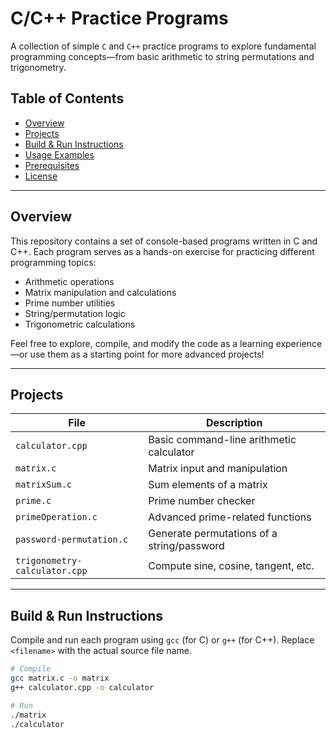# C/C++ Practice Programs

A collection of simple `C` and `C++` practice programs to explore fundamental programming concepts—from basic arithmetic to string permutations and trigonometry.

## Table of Contents

- [Overview](#overview)  
- [Projects](#projects)  
- [Build & Run Instructions](#build--run-instructions)  
- [Usage Examples](#usage-examples)  
- [Prerequisites](#prerequisites)  
- [License](#license)  

---

## Overview

This repository contains a set of console-based programs written in C and C++. Each program serves as a hands-on exercise for practicing different programming topics:

- Arithmetic operations  
- Matrix manipulation and calculations  
- Prime number utilities  
- String/permutation logic  
- Trigonometric calculations  

Feel free to explore, compile, and modify the code as a learning experience—or use them as a starting point for more advanced projects!

---

## Projects

| File                         | Description                                     |
|------------------------------|-------------------------------------------------|
| `calculator.cpp`             | Basic command-line arithmetic calculator        |
| `matrix.c`                   | Matrix input and manipulation                   |
| `matrixSum.c`                | Sum elements of a matrix                        |
| `prime.c`                    | Prime number checker                            |
| `primeOperation.c`           | Advanced prime-related functions                |
| `password-permutation.c`     | Generate permutations of a string/password      |
| `trigonometry-calculator.cpp`| Compute sine, cosine, tangent, etc.             |

---

## Build & Run Instructions

Compile and run each program using `gcc` (for C) or `g++` (for C++). Replace `<filename>` with the actual source file name.

```bash
# Compile
gcc matrix.c -o matrix
g++ calculator.cpp -o calculator

# Run
./matrix
./calculator
